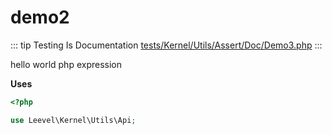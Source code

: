 # demo2

::: tip Testing Is Documentation
[tests/Kernel/Utils/Assert/Doc/Demo3.php](https://github.com/hunzhiwange/framework/blob/master/tests/Kernel/Utils/Assert/Doc/Demo3.php)
:::

hello world php expression

**Uses**

``` php
<?php

use Leevel\Kernel\Utils\Api;
```